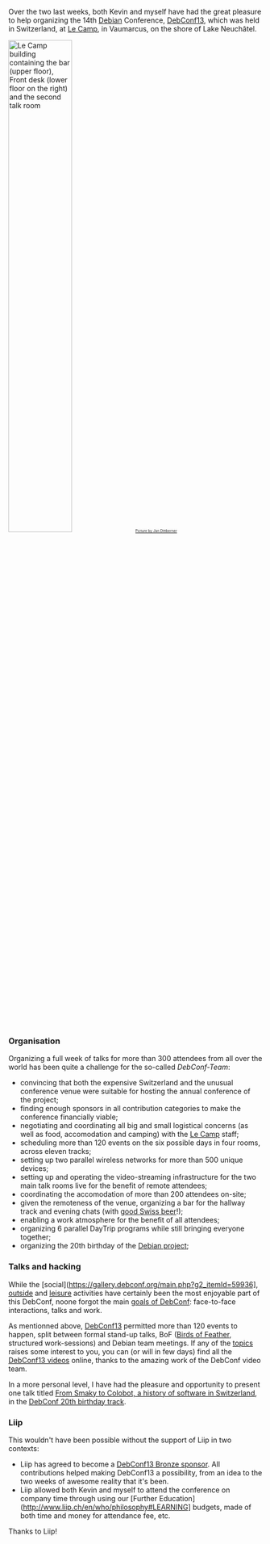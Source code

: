 Over the two last weeks, both Kevin and myself have had the great pleasure to help organizing the 14th [Debian](http://debian.org/) Conference, [DebConf13](http://debconf13.ch/ "DebConf13.ch"), which was held in Switzerland, at [Le Camp](http://www.lecamp.ch/), in Vaumarcus, on the shore of Lake Neuchâtel.

<a href="https://gallery.debconf.org/main.php?g2_itemId=60931"><img alt="Le Camp building containing the bar (upper floor), Front desk (lower floor on the right) and the second talk room" src="https://gallery.debconf.org/main.php?g2_view=core.DownloadItem&amp;g2_itemId=60942&amp;g2_serialNumber=2" style="width: 50%;" title="One of the buildings used for talks at DebConf13" /><span style="font-size: 0.5em;">Picture by Jan Dittberner</span></a>

### Organisation
Organizing a full week of talks for more than 300 attendees from all over the world has been quite a challenge for the so-called _DebConf-Team_:

- convincing that both the expensive Switzerland and the unusual conference venue were suitable for hosting the annual conference of the project;
- finding enough sponsors in all contribution categories to make the conference financially viable;
- negotiating and coordinating all big and small logistical concerns (as well as food, accomodation and camping) with the [Le Camp](http://www.lecamp.ch/) staff;
- scheduling more than 120 events on the six possible days in four rooms, across eleven tracks;
- setting up two parallel wireless networks for more than 500 unique devices;
- setting up and operating the video-streaming infrastructure for the two main talk rooms live for the benefit of remote attendees;
- coordinating the accomodation of more than 200 attendees on-site;
- given the remoteness of the venue, organizing a bar for the hallway track and evening chats (with [good Swiss beer](http://www.haslibier.ch/)!);
- enabling a work atmosphere for the benefit of all attendees;
- organizing 6 parallel DayTrip programs while still bringing everyone together;
- organizing the 20th birthday of the [Debian project](http://debian.org/);

### Talks and hacking
While the [social](https://gallery.debconf.org/main.php?g2_itemId=59936], [outside](http://photos.cihar.com/g/2013-debconf/IMGP8487.html) and [leisure](http://joeyh.name/blog/entry/swiss_cheese/) activities have certainly been the most enjoyable part of this DebConf, noone forgot the main [goals of DebConf](http://debconf.org/goals.shtml): face-to-face interactions, talks and work.

As mentionned above, [DebConf13](http://debconf13.ch/) permitted more than 120 events to happen, split between formal stand-up talks, BoF ([Birds of Feather](https://en.wikipedia.org/wiki/Birds_of_a_feather_(computing)), structured work-sessions) and Debian team meetings.
If any of the [topics](http://penta.debconf.org/dc13_schedule/events.en.html) raises some interest to you, you can (or will in few days) find all the [DebConf13 videos](http://meetings-archive.debian.net/pub/debian-meetings/2013/debconf13/) online, thanks to the amazing work of the DebConf video team.

In a more personal level, I have had the pleasure and opportunity to present one talk titled [From Smaky to Colobot, a history of software in Switzerland](http://penta.debconf.org/dc13_schedule/events/1011.en.html), in the [DebConf 20th birthday track](http://debconf13.debconf.org/birthday.xhtml).
### Liip
This wouldn't have been possible without the support of Liip in two contexts:

- Liip has agreed to become a [DebConf13 Bronze sponsor](http://debconf13.debconf.org/sponsors.xhtml#cat3-sponsors). All contributions helped making DebConf13 a possibility, from an idea to the two weeks of awesome reality that it's been.
- Liip allowed both Kevin and myself to attend the conference on company time through using our [Further Education](http://www.liip.ch/en/who/philosophy#LEARNING] budgets, made of both time and money for attendance fee, etc.

Thanks to Liip!
